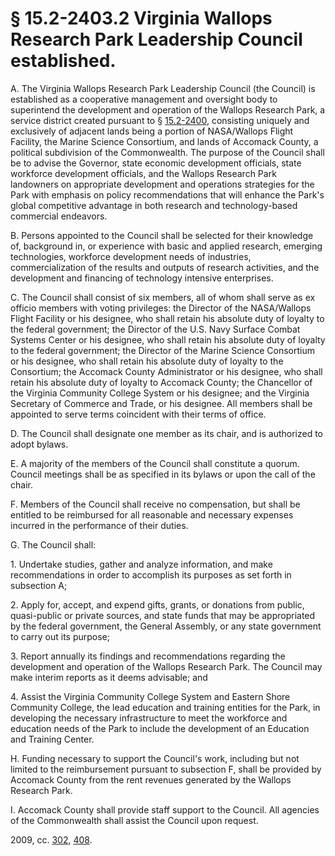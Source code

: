 # § 15.2-2403.2 Virginia Wallops Research Park Leadership Council established.

<p>A. The Virginia Wallops Research Park Leadership Council (the Council) is established as a cooperative management and oversight body to superintend the development and operation of the Wallops Research Park, a service district created pursuant to § <a href='http://law.lis.virginia.gov/vacode/15.2-2400/'>15.2-2400</a>, consisting uniquely and exclusively of adjacent lands being a portion of NASA/Wallops Flight Facility, the Marine Science Consortium, and lands of Accomack County, a political subdivision of the Commonwealth. The purpose of the Council shall be to advise the Governor, state economic development officials, state workforce development officials, and the Wallops Research Park landowners on appropriate development and operations strategies for the Park with emphasis on policy recommendations that will enhance the Park's global competitive advantage in both research and technology-based commercial endeavors.</p><p>B. Persons appointed to the Council shall be selected for their knowledge of, background in, or experience with basic and applied research, emerging technologies, workforce development needs of industries, commercialization of the results and outputs of research activities, and the development and financing of technology intensive enterprises.</p><p>C. The Council shall consist of six members, all of whom shall serve as ex officio members with voting privileges: the Director of the NASA/Wallops Flight Facility or his designee, who shall retain his absolute duty of loyalty to the federal government; the Director of the U.S. Navy Surface Combat Systems Center or his designee, who shall retain his absolute duty of loyalty to the federal government; the Director of the Marine Science Consortium or his designee, who shall retain his absolute duty of loyalty to the Consortium; the Accomack County Administrator or his designee, who shall retain his absolute duty of loyalty to Accomack County; the Chancellor of the Virginia Community College System or his designee; and the Virginia Secretary of Commerce and Trade, or his designee. All members shall be appointed to serve terms coincident with their terms of office.</p><p>D. The Council shall designate one member as its chair, and is authorized to adopt bylaws.</p><p>E. A majority of the members of the Council shall constitute a quorum. Council meetings shall be as specified in its bylaws or upon the call of the chair.</p><p>F. Members of the Council shall receive no compensation, but shall be entitled to be reimbursed for all reasonable and necessary expenses incurred in the performance of their duties.</p><p>G. The Council shall:</p><p>1. Undertake studies, gather and analyze information, and make recommendations in order to accomplish its purposes as set forth in subsection A;</p><p>2. Apply for, accept, and expend gifts, grants, or donations from public, quasi-public or private sources, and state funds that may be appropriated by the federal government, the General Assembly, or any state government to carry out its purpose;</p><p>3. Report annually its findings and recommendations regarding the development and operation of the Wallops Research Park. The Council may make interim reports as it deems advisable; and</p><p>4. Assist the Virginia Community College System and Eastern Shore Community College, the lead education and training entities for the Park, in developing the necessary infrastructure to meet the workforce and education needs of the Park to include the development of an Education and Training Center.</p><p>H. Funding necessary to support the Council's work, including but not limited to the reimbursement pursuant to subsection F, shall be provided by Accomack County from the rent revenues generated by the Wallops Research Park.</p><p>I. Accomack County shall provide staff support to the Council. All agencies of the Commonwealth shall assist the Council upon request.</p><p>2009, cc. <a href='http://lis.virginia.gov/cgi-bin/legp604.exe?091+ful+CHAP0302'>302</a>, <a href='http://lis.virginia.gov/cgi-bin/legp604.exe?091+ful+CHAP0408'>408</a>.</p>